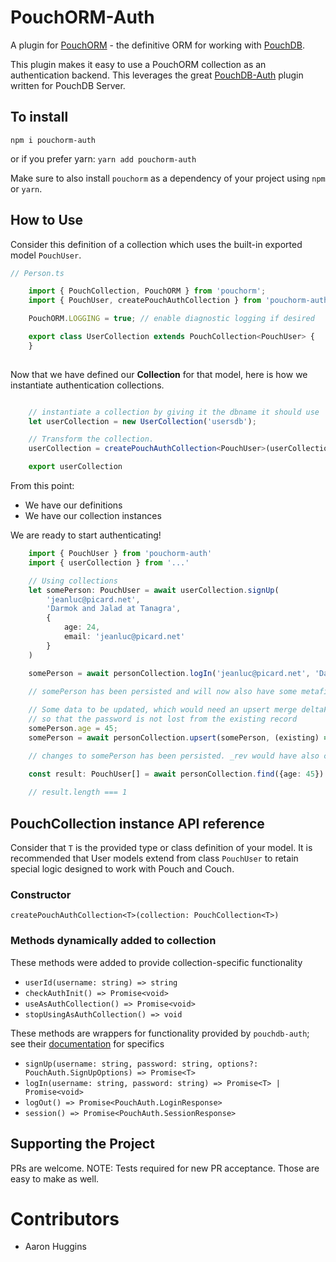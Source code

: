 # PouchORM-Auth

A plugin for [PouchORM](https://github.com/iyobo/pouchorm) - the definitive ORM for working with [PouchDB](https://github.com/pouchdb/pouchdb).

This plugin makes it easy to use a PouchORM collection as an authentication backend. This leverages the great [PouchDB-Auth](https://github.com/pouchdb/pouchdb-server/tree/master/packages/node_modules/pouchdb-auth) plugin written for PouchDB Server.

## To install
`npm i pouchorm-auth`

or if you prefer yarn:
`yarn add pouchorm-auth`

Make sure to also install `pouchorm` as a dependency of your project using `npm` or `yarn`.

## How to Use

Consider this definition of a collection which uses the built-in exported model `PouchUser`.
```typescript
// Person.ts

    import { PouchCollection, PouchORM } from 'pouchorm';
    import { PouchUser, createPouchAuthCollection } from 'pouchorm-auth'

    PouchORM.LOGGING = true; // enable diagnostic logging if desired

    export class UserCollection extends PouchCollection<PouchUser> {
    }
    
```

Now that we have defined our **Collection** for that model, here is how we instantiate authentication collections.
       
```typescript

    // instantiate a collection by giving it the dbname it should use
    let userCollection = new UserCollection('usersdb');

    // Transform the collection.
    userCollection = createPouchAuthCollection<PouchUser>(userCollection)

    export userCollection

```

From this point:
 - We have our definitions
 - We have our collection instances
 
We are ready to start authenticating!

```typescript
    import { PouchUser } from 'pouchorm-auth'
    import { userCollection } from '...'

    // Using collections
    let somePerson: PouchUser = await userCollection.signUp(
        'jeanluc@picard.net',
        'Darmok and Jalad at Tanagra',
        {
            age: 24,
            email: 'jeanluc@picard.net'
        }
    )

    somePerson = await personCollection.logIn('jeanluc@picard.net', 'Darmok and Jalad at Tanagra');
    
    // somePerson has been persisted and will now also have some metafields like _id, _rev, etc.

    // Some data to be updated, which would need an upsert merge deltaFunction
    // so that the password is not lost from the existing record
    somePerson.age = 45;
    somePerson = await personCollection.upsert(somePerson, (existing) => { ...existing, ...somePerson });

    // changes to somePerson has been persisted. _rev would have also changed.

    const result: PouchUser[] = await personCollection.find({age: 45})
    
    // result.length === 1

```

## PouchCollection instance API reference
Consider that `T` is the provided type or class definition of your model. It is recommended that User models extend from class `PouchUser` to retain special logic designed to work with Pouch and Couch.

### Constructor
`createPouchAuthCollection<T>(collection: PouchCollection<T>)`

### Methods dynamically added to collection
These methods were added to provide collection-specific functionality
  - `userId(username: string) => string`
  - `checkAuthInit() => Promise<void>`
  - `useAsAuthCollection() => Promise<void>`
  - `stopUsingAsAuthCollection() => void`

These methods are wrappers for functionality provided by `pouchdb-auth`; see their [documentation](https://github.com/pouchdb/pouchdb-server/tree/master/packages/node_modules/pouchdb-auth) for specifics
  - `signUp(username: string, password: string, options?: PouchAuth.SignUpOptions) => Promise<T>`
  - `logIn(username: string, password: string) => Promise<T> | Promise<void>`
  - `logOut() => Promise<PouchAuth.LoginResponse>`
  - `session() => Promise<PouchAuth.SessionResponse>`

## Supporting the Project
PRs are welcome.
NOTE: Tests required for new PR acceptance. Those are easy to make as well.
   
# Contributors

- Aaron Huggins